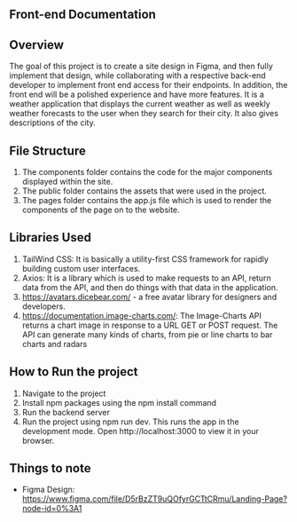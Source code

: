## Front-end Documentation

## Overview 
The goal of this project is to create a site design in Figma, and then fully implement that design, while collaborating with a respective back-end developer to implement front end access for their endpoints. In addition, the front end will be a polished experience and have more features. It is a weather application that displays the current weather as well as weekly weather forecasts to the user when they search for their city. It also gives descriptions of the city. 
## File Structure 
1. The components folder contains the code for the major components displayed within the site. 
2. The public folder contains the assets that were used in the project. 
3. The pages folder contains the app.js file which is used to render the components of the page on to the website. 
## Libraries Used
1. TailWind CSS: It is basically a utility-first CSS framework for rapidly building custom user interfaces. 
2. Axios: It is a library which is used to make requests to an API, return data from the API, and then do things with that data in the application.
3. https://avatars.dicebear.com/ - a free avatar library for designers and developers.
4. https://documentation.image-charts.com/: The Image-Charts API returns a chart image in response to a URL GET or POST request. The API can generate many kinds of charts, from pie or line charts to bar charts and radars
## How to Run the project 
1. Navigate to the project 
2. Install npm packages using the npm install command
3. Run the backend server 
4. Run the project using npm run dev. This runs the app in the development mode. Open http://localhost:3000 to view it in your browser.
## Things to note
- Figma Design: https://www.figma.com/file/D5rBzZT9uQOfyrGCTtCRmu/Landing-Page?node-id=0%3A1
